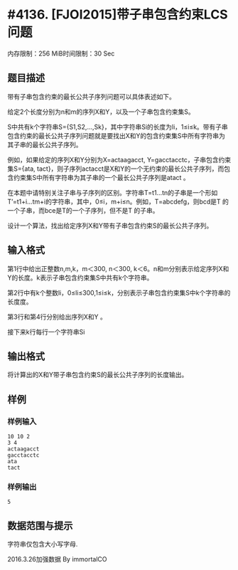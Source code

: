 # #4136. [FJOI2015]带子串包含约束LCS问题

内存限制：256 MiB时间限制：30 Sec

## 题目描述

带有子串包含约束的最长公共子序列问题可以具体表述如下。 

给定2个长度分别为n和m的序列X和Y，以及一个子串包含约束集S。

S中共有k个字符串S={S1,S2,&hellip;,Sk}，其中字符串Si的长度为li，1&le;i&le;k。带有子串包含约束的最长公共子序列问题就是要找出X和Y的包含约束集S中所有字符串为其子串的最长公共子序列。 

例如，如果给定的序列X和Y分别为X=actaagacct, Y=gacctacctc，子串包含约束集S={ata, tact}，则子序列actacct是X和Y的一个无约束的最长公共子序列，而包含约束集S中所有字符串为其子串的一个最长公共子序列是atact 。 

在本题中请特别关注子串与子序列的区别。字符串T=t1&hellip;tn的子串是一个形如T&rsquo;=t1+i&hellip;tm+i的字符串，其中，0&le;i，m+i&le;n。例如，T=abcdefg，则bcd是T 的一个子串，而bce是T的一个子序列，但不是T 的子串。

设计一个算法，找出给定序列X和Y带有子串包含约束S的最长公共子序列。 

## 输入格式

第1行中给出正整数n,m,k，m＜300, n＜300, k＜6。n和m分别表示给定序列X和Y的长度。k表示子串包含约束集S中共有k个字符串。

第2行中有k个整数li，0&le;li&le;300,1&le;i&le;k，分别表示子串包含约束集S中k个字符串的长度度。

第3行和第4行分别给出序列X和Y 。

接下来k行每行一个字符串Si

## 输出格式

将计算出的X和Y带子串包含约束S的最长公共子序列的长度输出。

## 样例

### 样例输入

    
    10 10 2
    3 4
    actaagacct
    gacctacctc
    ata
    tact
    

### 样例输出

    
    5
    

## 数据范围与提示

字符串仅包含大小写字母.

2016.3.26加强数据 By immortalCO
